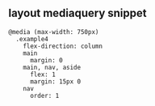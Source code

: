 ##  layout mediaquery snippet

```
@media (max-width: 750px)
  .example4
    flex-direction: column
    main
      margin: 0
    main, nav, aside
      flex: 1
      margin: 15px 0
    nav
      order: 1
```
